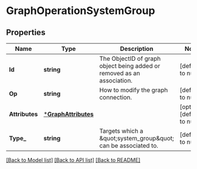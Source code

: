 # GraphOperationSystemGroup

## Properties
Name | Type | Description | Notes
------------ | ------------- | ------------- | -------------
**Id** | **string** | The ObjectID of graph object being added or removed as an association. | [default to null]
**Op** | **string** | How to modify the graph connection. | [default to null]
**Attributes** | [***GraphAttributes**](GraphAttributes.md) |  | [optional] [default to null]
**Type_** | **string** | Targets which a \&quot;system_group\&quot; can be associated to. | [default to null]

[[Back to Model list]](../README.md#documentation-for-models) [[Back to API list]](../README.md#documentation-for-api-endpoints) [[Back to README]](../README.md)


